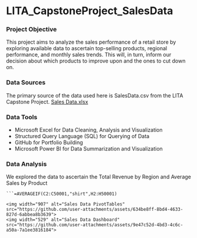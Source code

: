# LITA_CapstoneProject_SalesData

### Project Objective
This project aims to analyze the sales performance of a retail store by exploring available data to ascertain top-selling products, regional performance, and monthly sales trends. This will, in turn, inform our decision about which products to improve upon and the ones to cut down on. 

### Data Sources
The primary source of the data used here is SalesData.csv from the LITA Capstone Project. [Sales Data.xlsx](https://github.com/user-attachments/files/17636823/Sales.Data.xlsx)

### Data Tools
- Microsoft Excel for Data Cleaning, Analysis and Visualization
- Structured Query Language (SQL) for Querying of Data
- GitHub for Portfolio Building
- Microsoft Power BI for Data Summarization and Visualization

### Data Analysis
We explored the data to ascertain the Total Revenue by Region and Average Sales by Product
```=SUMIF(D2:D50001,"North",H2:H50001)
```=AVERAGEIF(C2:C50001,"shirt",H2:H50001)

<img width="907" alt="Sales Data PivotTables" src="https://github.com/user-attachments/assets/634be8ff-8bd4-4633-827d-6abbea8b3639">
<img width="529" alt="Sales Data Dashboard" src="https://github.com/user-attachments/assets/9e47c52d-4bd3-4c6c-a50a-7a1ee3816184">
